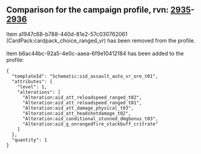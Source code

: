 ## Comparison for the campaign profile, rvn: [2935](https://github.com/PRO100KatYT/FortniteProfileRevisions/tree/main/profiles/campaign/2935%20campaign.json)-[2936](https://github.com/PRO100KatYT/FortniteProfileRevisions/tree/main/profiles/campaign/2936%20campaign.json)

Item a1947c68-b788-440d-81e2-57c030762061 (CardPack:cardpack_choice_ranged_vr) has been removed from the profile.
<br><br>
Item b6ac44bc-92a5-4e0c-aaea-6f9e10412184 has been added to the profile:

```
{
  "templateId": "Schematic:sid_assault_auto_vr_ore_t01",
  "attributes": {
    "level": 1,
    "alterations": [
      "Alteration:aid_att_reloadspeed_ranged_t02",
      "Alteration:aid_att_reloadspeed_ranged_t01",
      "Alteration:aid_att_damage_physical_t03",
      "Alteration:aid_att_headshotdamage_t02",
      "Alteration:aid_conditional_stunned_dmgbonus_t03",
      "Alteration:aid_g_onrangedfire_stackbuff_critrate"
    ]
  },
  "quantity": 1
}
```

<br><br>
